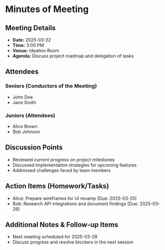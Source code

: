 # Minutes of Meeting

## Meeting Details
- **Date:** 2025-03-22
- **Time:** 3:00 PM
- **Venue:** Ideation Room
- **Agenda:** Discuss project roadmap and delegation of tasks

## Attendees
### Seniors (Conductors of the Meeting)
- John Doe
- Jane Smith

### Juniors (Attendees)
- Alice Brown
- Bob Johnson

## Discussion Points
- Reviewed current progress on project milestones
- Discussed implementation strategies for upcoming features
- Addressed challenges faced by team members

## Action Items (Homework/Tasks)
- Alice: Prepare wireframes for UI revamp (Due: 2025-03-25)
- Bob: Research API integrations and document findings (Due: 2025-03-26)

## Additional Notes & Follow-up Items
- Next meeting scheduled for 2025-03-29
- Discuss progress and resolve blockers in the next session
